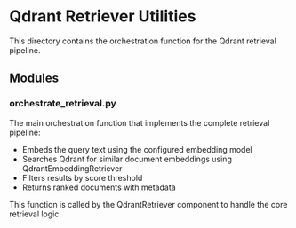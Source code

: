 # Qdrant Retriever Utilities

This directory contains the orchestration function for the Qdrant retrieval pipeline.

## Modules

### orchestrate_retrieval.py
The main orchestration function that implements the complete retrieval pipeline:
- Embeds the query text using the configured embedding model
- Searches Qdrant for similar document embeddings using QdrantEmbeddingRetriever
- Filters results by score threshold
- Returns ranked documents with metadata

This function is called by the QdrantRetriever component to handle the core retrieval logic.